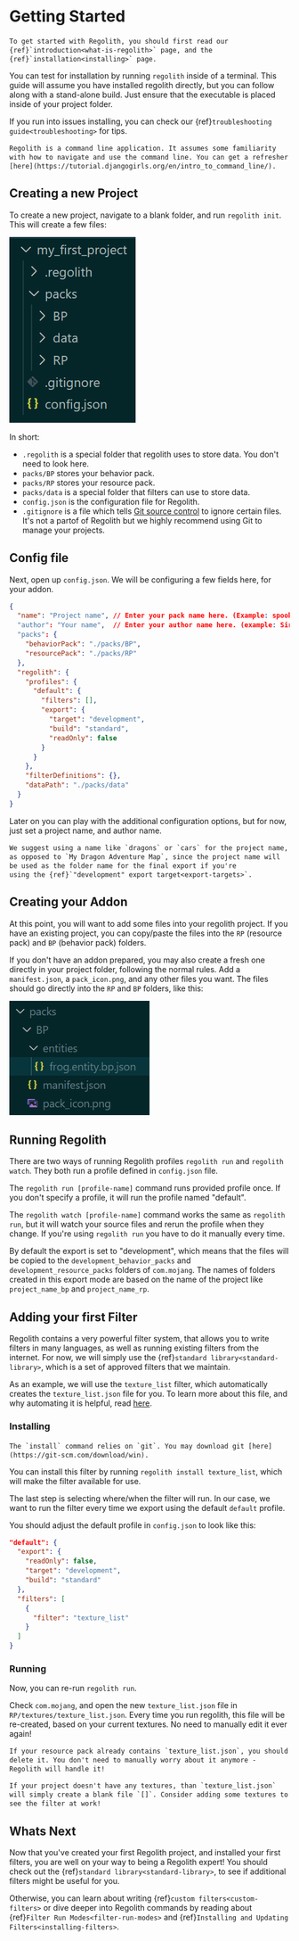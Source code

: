 # Getting Started

```{note}
To get started with Regolith, you should first read our {ref}`introduction<what-is-regolith>` page, and the {ref}`installation<installing>` page.
```

You can test for installation by running `regolith` inside of a terminal. This guide will assume you have installed regolith directly, but you can follow along with a stand-alone build. Just ensure that the executable is placed inside of your project folder.

If you run into issues installing, you can check our {ref}`troubleshooting guide<troubleshooting>` for tips.

```{warning}
Regolith is a command line application. It assumes some familiarity with how to navigate and use the command line. You can get a refresher [here](https://tutorial.djangogirls.org/en/intro_to_command_line/).
```

## Creating a new Project

To create a new project, navigate to a blank folder, and run `regolith init`. This will create a few files:

![](./getting-started/project-folder.png)

In short:
 - `.regolith` is a special folder that regolith uses to store data. You don't need to look here.
 - `packs/BP` stores your behavior pack.
 - `packs/RP` stores your resource pack.
 - `packs/data` is a special folder that filters can use to store data.
 - `config.json` is the configuration file for Regolith.
 - `.gitignore` is a file which tells [Git source control](https://git-scm.com/)
   to ignore certain files. It's not a partof of Regolith but we highly
   recommend using Git to manage your projects.

## Config file

Next, open up `config.json`. We will be configuring a few fields here, for your addon.

```json
{
  "name": "Project name", // Enter your pack name here. (Example: spooky_gravestones)
  "author": "Your name",  // Enter your author name here. (example: SirLich)
  "packs": {
    "behaviorPack": "./packs/BP",
    "resourcePack": "./packs/RP"
  },
  "regolith": {
    "profiles": {
      "default": {
        "filters": [],
        "export": {
          "target": "development",
          "build": "standard",
          "readOnly": false
        }
      }
    },
    "filterDefinitions": {},
    "dataPath": "./packs/data"
  }
}
```

Later on you can play with the additional configuration options, but for now, just set a project name, and author name.

```{note}
We suggest using a name like `dragons` or `cars` for the project name, as opposed to `My Dragon Adventure Map`, since the project name will be used as the folder name for the final export if you're
using the {ref}`"development" export target<export-targets>`.
```

## Creating your Addon

At this point, you will want to add some files into your regolith project. If you have an existing project, you can copy/paste the files into the `RP` (resource pack) and `BP` (behavior pack) folders. 

If you don't have an addon prepared, you may also create a fresh one directly in your project folder, following the normal rules. Add a `manifest.json`, a `pack_icon.png`, and any other files you want. The files should go directly into the `RP` and `BP` folders, like this:

![](./getting-started/project-folder-2.png)

## Running Regolith

There are two ways of running Regolith profiles `regolith run` and `regolith watch`.
They both run a profile defined in `config.json` file.

The `regolith run [profile-name]` command runs provided profile once. If you don't
specify a profile, it will run the profile named "default".

The `regolith watch [profile-name]` command works the same as `regolith run`, but
it will watch your source files and rerun the profile when they change. If you're
using `regolith run` you have to do it manually every time.

By default the export is set to "development", which means that the files will
be copied to the `development_behavior_packs` and `development_resource_packs`
folders of `com.mojang`. The names of folders created in this export mode are
based on the name of the project like `project_name_bp` and `project_name_rp`.

## Adding your first Filter

Regolith contains a very powerful filter system, that allows you to write filters in many languages, as well as running existing filters from the internet. For now, we will simply use the {ref}`standard library<standard-library>`, which is a set of approved filters that we maintain. 

As an example, we will use the `texture_list` filter, which automatically creates the `texture_list.json` file for you. To learn more about this file, and why automating it is helpful, read [here](https://wiki.bedrock.dev/concepts/texture-list.html).

### Installing

```{warning}
The `install` command relies on `git`. You may download git [here](https://git-scm.com/download/win).
```

You can install this filter by running `regolith install texture_list`, which will make the filter available for use. 

The last step is selecting where/when the filter will run. In our case, we want to run the filter every time we export using the default `default` profile.

You should adjust the default profile in `config.json` to look like this:

```json
"default": {
  "export": {
    "readOnly": false,
    "target": "development",
    "build": "standard"
  },
  "filters": [
    {
      "filter": "texture_list"
    }
  ]
}
```

### Running

Now, you can re-run `regolith run`.

Check `com.mojang`, and open the new `texture_list.json` file in `RP/textures/texture_list.json`. Every time you run regolith, this file will be re-created, based on your current textures. No need to manually edit it ever again!

```{warning}
If your resource pack already contains `texture_list.json`, you should delete it. You don't need to manually worry about it anymore - Regolith will handle it!
```

```{warning}
If your project doesn't have any textures, than `texture_list.json` will simply create a blank file `[]`. Consider adding some textures to see the filter at work!
```

## Whats Next

Now that you've created your first Regolith project, and installed your first filters, you are well on your way to being a Regolith expert! You should check out the {ref}`standard library<standard-library>`, to see if additional filters might be useful for you.

Otherwise, you can learn about writing {ref}`custom filters<custom-filters>` or
dive deeper into Regolith commands by reading about {ref}`Filter Run Modes<filter-run-modes>`
and {ref}`Installing and Updating Filters<installing-filters>`.

